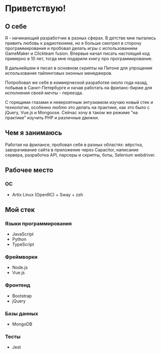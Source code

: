 # Приветствую!

## О себе

Я - начинающий разработчик в разных сферах. В детстве мне пытались привить любовь к радиотехнике, но я больше смотрел в сторону программирования и пробовал делать игры с использованием GameMaker и Clickteam fusion. Впервые начал писать настоящий код примерно в 10 лет, тогда мне подарили книгу про программирование.

В дальнейшем я писал в основном скрипты на Питоне для упрощения использования тайлинговых оконных менеджеров. 

Попробовал же себя в коммерческой разработке около года назад, побывав в Санкт-Петербурге и начав работать на фриланс-бирже для исполнения своей мечты - переезда.

С горящими глазами и невероятным энтузиамом изучаю новый стек и технологии, особенно люблю это делать на практике, как это было с jQuery, Vue.js и Mongoose. Сейчас хочу в таком же режиме "на практике" изучить PHP и различные движки.

## Чем я занимаюсь

Работая на фрилансе, пробовал себя в разных областях: вёрстка, заворачивание сайта в приложение через Capacitor, написание сервера, разработка API, парсеры и скрипты, боты, Selenium webdriver.


## Рабочее место

### ОС

* Artix Linux (OpenRC) + Sway + zsh


## Мой стек

### Языки программирования

* JavaScript
* Python
* TypeScript

### Фреймворки

* Node.js
* Vue.js

### Фронтенд

* Bootstrap
* jQuery

### Базы данных

* MongoDB

### Тесты
* Jest

<!--
**grwprwn/grwprwn** is a ✨ _special_ ✨ repository because its `README.md` (this file) appears on your GitHub profile.

Here are some ideas to get you started:

- 🔭 I’m currently working on ...
- 🌱 I’m currently learning ...
- 👯 I’m looking to collaborate on ...
- 🤔 I’m looking for help with ...
- 💬 Ask me about ...
- 📫 How to reach me: ...
- 😄 Pronouns: ...
- ⚡ Fun fact: ...
-->
